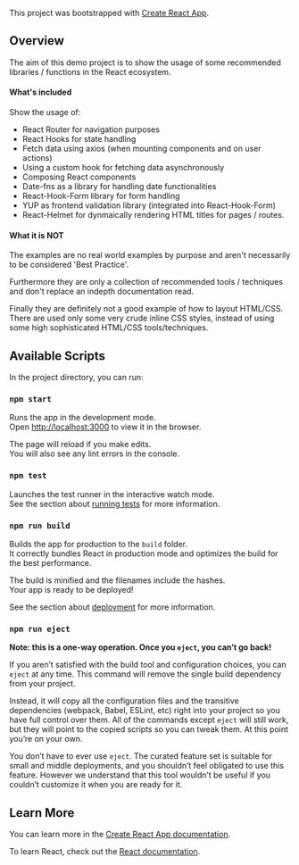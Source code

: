 This project was bootstrapped with [Create React App](https://github.com/facebook/create-react-app).

## Overview

The aim of this demo project is to show the usage of some recommended libraries / functions in the React ecosystem.

#### What's included

Show the usage of:
* React Router for navigation purposes
* React Hooks for state handling
* Fetch data using axios (when mounting components and on user actions)
* Using a custom hook for fetching data asynchronously
* Composing React components
* Date-fns as a library for handling date functionalities
* React-Hook-Form library for form handling
* YUP as frontend validation library (integrated into React-Hook-Form)
* React-Helmet for dynmaically rendering HTML titles for pages / routes. 

#### What it is NOT

The examples are no real world examples by purpose and aren't necessarily to be considered 'Best Practice'.

Furthermore they are only a collection of recommended tools / techniques and don't replace an indepth documentation read.

Finally they are definitely not a good example of how to layout HTML/CSS. There are used only some very crude inline
CSS styles, instead of using some high sophisticated HTML/CSS tools/techniques. 

## Available Scripts

In the project directory, you can run:

### `npm start`

Runs the app in the development mode.<br />
Open [http://localhost:3000](http://localhost:3000) to view it in the browser.

The page will reload if you make edits.<br />
You will also see any lint errors in the console.

### `npm test`

Launches the test runner in the interactive watch mode.<br />
See the section about [running tests](https://facebook.github.io/create-react-app/docs/running-tests) for more information.

### `npm run build`

Builds the app for production to the `build` folder.<br />
It correctly bundles React in production mode and optimizes the build for the best performance.

The build is minified and the filenames include the hashes.<br />
Your app is ready to be deployed!

See the section about [deployment](https://facebook.github.io/create-react-app/docs/deployment) for more information.

### `npm run eject`

**Note: this is a one-way operation. Once you `eject`, you can’t go back!**

If you aren’t satisfied with the build tool and configuration choices, you can `eject` at any time. This command will remove the single build dependency from your project.

Instead, it will copy all the configuration files and the transitive dependencies (webpack, Babel, ESLint, etc) right into your project so you have full control over them. All of the commands except `eject` will still work, but they will point to the copied scripts so you can tweak them. At this point you’re on your own.

You don’t have to ever use `eject`. The curated feature set is suitable for small and middle deployments, and you shouldn’t feel obligated to use this feature. However we understand that this tool wouldn’t be useful if you couldn’t customize it when you are ready for it.

## Learn More

You can learn more in the [Create React App documentation](https://facebook.github.io/create-react-app/docs/getting-started).

To learn React, check out the [React documentation](https://reactjs.org/).
